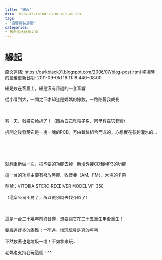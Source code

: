 ```yaml
---
title: "緣起"
date: 2006-07-14T08:20:00.001+08:00
tags: 
- "音響拆裝過程"
categories:
- 舊部落格移植文章
---
```


# 緣起

原文連結: https://darkblack01.blogspot.com/2006/07/blog-post.html
移植時的最後更新日期: 2011-09-05T16:11:18.440+08:00

總是放在客廳上，總是沒有用過的一套音響<br /><br />從小看到大，一問之下才知道是媽媽的嫁妝，一路陪著我成長<br /><br /><br /><br />有一天，就把它給拆了！（因為自己唸電子系，同學有在玩音響）<br /><br />拆開之後發現它是一塊一塊的PCB，再由跳線組合而成的，心想實在有夠灌水的...<br /><br /><a name='more'></a><br /><br /><br /><br />就想重新做一次，把不要的功能去掉，新增外接CD和MP3的功能<br /><br />這一台的功能主要有撥放黑膠、收音機（AM、FM）、大塊的卡帶<br /><br />型號：VITORIA STERO RECEIVER MODEL VF-358<br /><br />（這家公司不見了，所以更別說去找介紹了）<br /><br /><br /><br />這是一台二十幾年前的音響，想要讓它在二十五重生年後重生！<br /><br />要經過好多的困難！^^不過，想玩玩看是真的~~呵呵~~<br /><br />不然放著也是垃圾一堆！不如拿來玩~<br /><br />老媽也支持我玩這個！^^
